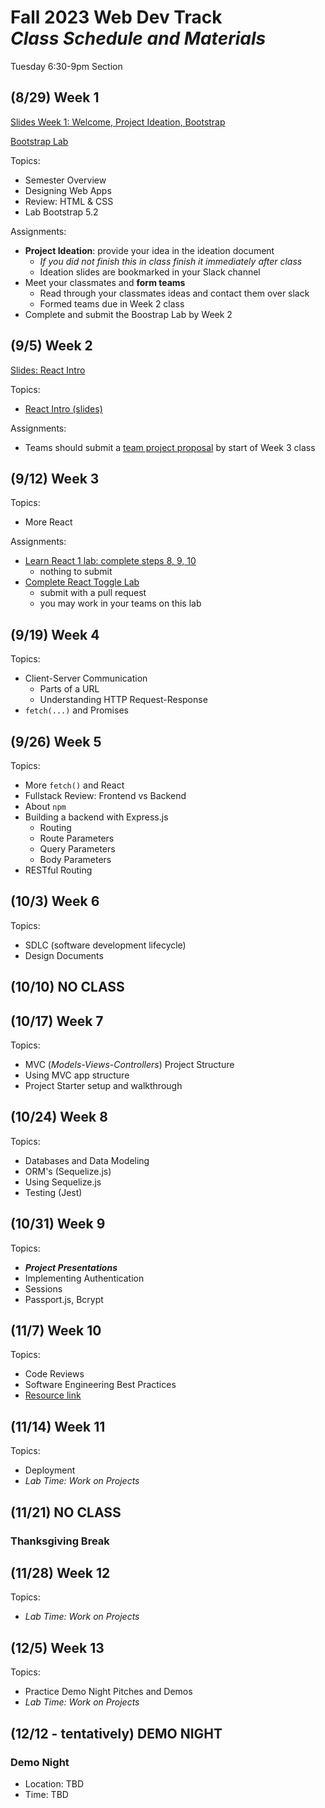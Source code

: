 # Fall 2023 Web Dev Track <br />_Class Schedule and Materials_

Tuesday 6:30-9pm Section

## (8/29) Week 1

[Slides Week 1: Welcome, Project Ideation, Bootstrap](https://docs.google.com/presentation/d/1nbIS5Tmcctb_G_aMQ6ZzlhUA29SIWgzSD0z7zbA9Mbk/edit?usp=sharing)

[Bootstrap Lab](https://github.com/CUNYTechPrep/lab-bootstrap-5.2)

Topics:

- Semester Overview
- Designing Web Apps
- Review: HTML & CSS
- Lab Bootstrap 5.2

Assignments:


- **Project Ideation**: provide your idea in the ideation document
    + *If you did not finish this in class finish it immediately after class*
    + Ideation slides are bookmarked in your Slack channel
- Meet your classmates and **form teams**
    + Read through your classmates ideas and contact them over slack
    + Formed teams due in Week 2 class
- Complete and submit the Boostrap Lab by Week 2


## (9/5) Week 2

[Slides: React Intro](https://docs.google.com/presentation/d/1Irg_ScxrLVN425nsA1vn7rZ-vv83G0XsB3jQPodXnfA/edit?usp=sharing)



Topics:

- [React Intro (slides)](https://docs.google.com/presentation/d/1Irg_ScxrLVN425nsA1vn7rZ-vv83G0XsB3jQPodXnfA/edit?usp=sharing)

Assignments:

- Teams should submit a [team project proposal](https://github.com/CUNYTechPrep/2023-fall-web-dev/blob/main/materials/team-project-proposal.md) by start of Week 3 class

## (9/12) Week 3

Topics:

- More React

Assignments:

- [Learn React 1 lab: complete steps 8, 9, 10](materials/learn-react-1.md)
    + nothing to submit
- [Complete React Toggle Lab](https://github.com/CUNYTechPrep/lab-react-toggle)
    + submit with a pull request
    + you may work in your teams on this lab

## (9/19) Week 4

Topics:

- Client-Server Communication
    + Parts of a URL
    + Understanding HTTP Request-Response
- `fetch(...)` and Promises

## (9/26) Week 5


Topics:

- More `fetch()` and React
- Fullstack Review: Frontend vs Backend
- About `npm`
- Building a backend with Express.js
    + Routing
    + Route Parameters
    + Query Parameters
    + Body Parameters
- RESTful Routing

## (10/3) Week 6

Topics:

- SDLC (software development lifecycle)
- Design Documents


## (10/10) NO CLASS

## (10/17) Week 7

Topics:

- MVC (_Models-Views-Controllers_) Project Structure
- Using MVC app structure
- Project Starter setup and walkthrough


## (10/24) Week 8


Topics:

- Databases and Data Modeling
- ORM's (Sequelize.js)
- Using Sequelize.js
- Testing (Jest)

## (10/31) Week 9

Topics:

- **_Project Presentations_**
- Implementing Authentication
- Sessions
- Passport.js, Bcrypt

## (11/7) Week 10


Topics:

- Code Reviews
- Software Engineering Best Practices
- [Resource link](http://web.mit.edu/6.005/www/fa16/classes/04-code-review/)

## (11/14) Week 11


Topics:

- Deployment
- _Lab Time: Work on Projects_

## (11/21) NO CLASS

### Thanksgiving Break


## (11/28) Week 12

Topics:

- _Lab Time: Work on Projects_

## (12/5) Week 13

Topics:

- Practice Demo Night Pitches and Demos
- _Lab Time: Work on Projects_

## (12/12 - tentatively) DEMO NIGHT

### Demo Night

- Location: TBD
- Time: TBD
